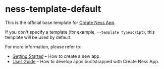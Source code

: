 # ness-template-default

This is the official base template for [Create Ness App](https://github.com/leroywagner/Ness.js).

If you don't specify a template (for example, `--template typescript`), this template will be used by default.

For more information, please refer to:

- [Getting Started](https://nessapp.vercel.app/docs/getting-started) – How to create a new app.
- [User Guide](https://nessapp.vercel.app) – How to develop apps bootstrapped with Create Ness App.
